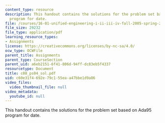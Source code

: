 ```yaml
---
content_type: resource
description: This handout contains the solutions for the problem set based on Ada95
  program for date.
file: /courses/16-01-unified-engineering-i-ii-iii-iv-fall-2005-spring-2006/c60e31f4692e79c155eaa47bbe1d9a86_c08_ps04_sol.pdf
file_size: 29232
file_type: application/pdf
learning_resource_types:
- Assignments
license: https://creativecommons.org/licenses/by-nc-sa/4.0/
ocw_type: OCWFile
parent_title: Assignments
parent_type: CourseSection
parent_uid: a6eb2151-6f41-806d-94ff-dc83eb5f4337
resourcetype: Document
title: c08_ps04_sol.pdf
uid: c60e31f4-692e-79c1-55ea-a47bbe1d9a86
video_files:
  video_thumbnail_file: null
video_metadata:
  youtube_id: null
---
```

This handout contains the solutions for the problem set based on Ada95 program for date.